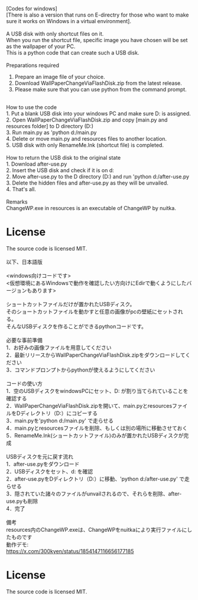 [Codes for windows]<br>
[There is also a version that runs on E-directry for those who want to make sure it works on Windows in a virtual environment].<br>
<br>
A USB disk with only shortcut files on it.<br>
When you run the shortcut file, specific image you have chosen will be set as the wallpaper of your PC.<br>
This is a python code that can create such a USB disk.<br>
<br>
Preparations required<br>
1. Prepare an image file of your choice.<br>
2. Download WallPaperChangeViaFlashDisk.zip from the latest release.<br>
3. Please make sure that you can use python from the command prompt.<br>
<br>
How to use the code<br>
1. Put a blank USB disk into your windows PC and make sure D: is assigned.<br>
2. Open WallPaperChangeViaFlashDisk.zip and copy [main.py and resources folder] to D directory (D:)<br>
3. Run main.py as 'python d:/main.py<br>
4. Delete or move main.py and resources files to another location.<br>
5. USB disk with only RenameMe.lnk (shortcut file) is completed.<br>
<br>
How to return the USB disk to the original state<br>
1. Download after-use.py<br>
2. Insert the USB disk and check if it is on d:<br>
2. Move after-use.py to the D directory (D:) and run 'python d:/after-use.py<br>
3. Delete the hidden files and after-use.py as they will be unvailed.<br>
4. That's all.<br>
<br>
Remarks<br>
ChangeWP.exe in resources is an executable of ChangeWP by nuitka.<br>

# License
The source code is licensed MIT.<br>
<br>
以下、日本語版<br>
<br>
<windows向けコードです><br>
<仮想環境にあるWindowsで動作を確認したい方向けにEdirで動くようにしたバージョンもあります><br>
<br>
ショートカットファイルだけが置かれたUSBディスク。<br>
そのショートカットファイルを動かすと任意の画像がpcの壁紙にセットされる。<br>
そんなUSBディスクを作ることができるpythonコードです。<br>
<br>
必要な事前準備<br>
1．お好みの画像ファイルを用意してください<br>
2．最新リリースからWallPaperChangeViaFlashDisk.zipをダウンロードしてください<br>
3．コマンドプロンプトからpythonが使えるようにしてください<br>
<br>
コードの使い方<br>
1．空のUSBディスクをwindowsPCにセット、D: が割り当てられていることを確認する<br>
2．WallPaperChangeViaFlashDisk.zipを開いて、main.pyとresourcesファイルをDディレクトリ（D:）にコピーする<br>
3．main.pyを'python d:/main.py' で走らせる<br>
4．main.pyとresourcesファイルを削除、もしくは別の場所に移動させておく<br>
5．RenameMe.lnk(ショートカットファイル)のみが置かれたUSBディスクが完成<br>
<br>
USBディスクを元に戻す流れ<br>
1．after-use.pyをダウンロード<br>
2．USBディスクをセット、d: を確認<br>
2．after-use.pyをDディレクトリ（D:）に移動、'python d:/after-use.py' で走らせる<br>
3．隠されていた諸々のファイルがunvailされるので、それらを削除、after-use.pyも削除<br>
4．完了<br>
<br>
備考<br>
resources内のChangeWP.exeは、ChangeWPをnuitkaにより実行ファイルにしたものです<br>
動作デモ:<br>
https://x.com/300kyen/status/1854147116656177185

# License
The source code is licensed MIT.